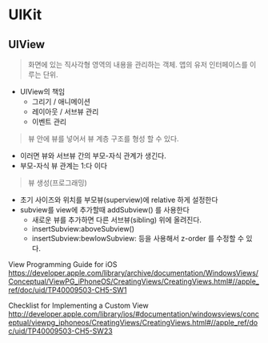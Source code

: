 # UIKit

## UIView
  > 화면에 있는 직사각형 영역의 내용을 관리하는 객체. 앱의 유저 인터페이스를 이루는 단위.
* UIView의 책임
  * 그리기 / 애니메이션
  * 레이아웃 / 서브뷰 관리
  * 이벤트 관리
> 뷰 안에 뷰를 넣어서 뷰 계층 구조를 형성 할 수 있다.
  - 이러면 뷰와 서브뷰 간의 부모-자식 관계가 생긴다.
  - 부모-자식 뷰 관계는 1:다 이다
> 뷰 생성(프로그래밍)
  - 초기 사이즈와 위치를 부모뷰(superview)에 relative 하게 설정한다
  - subview를 view에 추가할때 addSubview() 를 사용한다
    - 새로운 뷰를 추가하면 다른 서브뷰(sibling) 위에 올려진다.
    - insertSubview:aboveSubview()
    - insertSubview:bewlowSubview: 등을 사용해서 z-order 를 수정할 수 있다.

View Programming Guide for iOS https://developer.apple.com/library/archive/documentation/WindowsViews/Conceptual/ViewPG_iPhoneOS/CreatingViews/CreatingViews.html#//apple_ref/doc/uid/TP40009503-CH5-SW1

Checklist for Implementing a Custom View
http://developer.apple.com/library/ios/#documentation/windowsviews/conceptual/viewpg_iphoneos/CreatingViews/CreatingViews.html#//apple_ref/doc/uid/TP40009503-CH5-SW23
